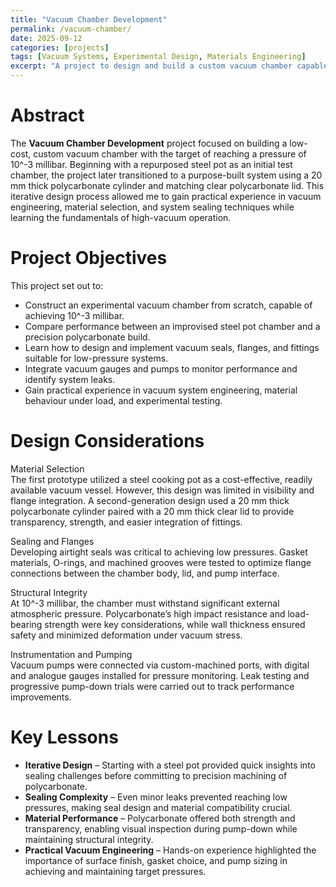 ```yaml
---
title: "Vacuum Chamber Development"
permalink: /vacuum-chamber/
date: 2025-09-12
categories: [projects]
tags: [Vacuum Systems, Experimental Design, Materials Engineering]
excerpt: "A project to design and build a custom vacuum chamber capable of reaching 10^-3 millibar, starting from a repurposed steel pot and evolving to a clear polycarbonate cylinder design."
---
```


# Abstract 
The **Vacuum Chamber Development** project focused on building a low-cost, custom vacuum chamber with the target of reaching a pressure of 10^-3 millibar. Beginning with a repurposed steel pot as an initial test chamber, the project later transitioned to a purpose-built system using a 20 mm thick polycarbonate cylinder and matching clear polycarbonate lid. This iterative design process allowed me to gain practical experience in vacuum engineering, material selection, and system sealing techniques while learning the fundamentals of high-vacuum operation.

# Project Objectives
This project set out to:
- Construct an experimental vacuum chamber from scratch, capable of achieving 10^-3 millibar.
- Compare performance between an improvised steel pot chamber and a precision polycarbonate build.
- Learn how to design and implement vacuum seals, flanges, and fittings suitable for low-pressure systems.
- Integrate vacuum gauges and pumps to monitor performance and identify system leaks.
- Gain practical experience in vacuum system engineering, material behaviour under load, and experimental testing.

# Design Considerations
Material Selection  
The first prototype utilized a steel cooking pot as a cost-effective, readily available vacuum vessel. However, this design was limited in visibility and flange integration. A second-generation design used a 20 mm thick polycarbonate cylinder paired with a 20 mm thick clear lid to provide transparency, strength, and easier integration of fittings.

Sealing and Flanges  
Developing airtight seals was critical to achieving low pressures. Gasket materials, O-rings, and machined grooves were tested to optimize flange connections between the chamber body, lid, and pump interface.

Structural Integrity  
At 10^-3 millibar, the chamber must withstand significant external atmospheric pressure. Polycarbonate’s high impact resistance and load-bearing strength were key considerations, while wall thickness ensured safety and minimized deformation under vacuum stress.

Instrumentation and Pumping  
Vacuum pumps were connected via custom-machined ports, with digital and analogue gauges installed for pressure monitoring. Leak testing and progressive pump-down trials were carried out to track performance improvements.

# Key Lessons 
- **Iterative Design** – Starting with a steel pot provided quick insights into sealing challenges before committing to precision machining of polycarbonate.
- **Sealing Complexity** – Even minor leaks prevented reaching low pressures, making seal design and material compatibility crucial.
- **Material Performance** – Polycarbonate offered both strength and transparency, enabling visual inspection during pump-down while maintaining structural integrity.
- **Practical Vacuum Engineering** – Hands-on experience highlighted the importance of surface finish, gasket choice, and pump sizing in achieving and maintaining target pressures.
